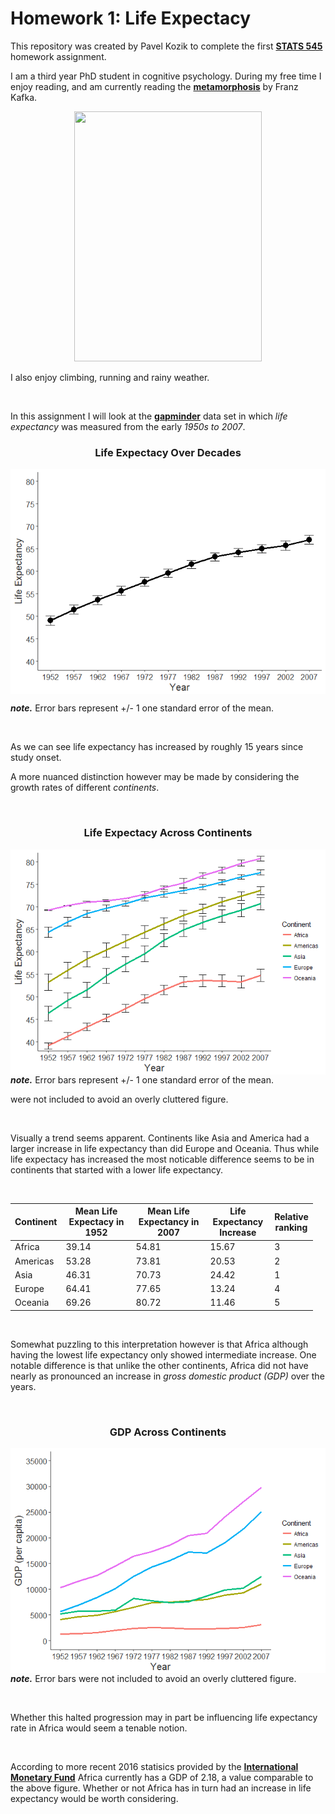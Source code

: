 Homework 1: Life Expectacy
================

This repository was created by Pavel Kozik to complete the first [**STATS 545**](https://www.rstudio.com/wp-content/uploads/2015/02/rmarkdown-cheatsheet.pdf) homework assignment.

I am a third year PhD student in cognitive psychology. During my free time I enjoy reading, and am currently reading the [**metamorphosis**](https://www.goodreads.com/book/show/485894.The_Metamorphosis) by Franz Kafka.

<p align="center">
<img src="https://qph.ec.quoracdn.net/main-qimg-007fed4d54b8cf5b497fef6f9e8a16d5-c", height="400px" width="300px">
</p>
I also enjoy climbing, running and rainy weather.

 

In this assignment I will look at the [**gapminder**](https://cran.r-project.org/web/packages/gapminder/index.html) data set in which *life expectancy* was measured from the early *1950s to 2007*.

<center>
<h3>
Life Expectacy Over Decades
</h3>
</center>
<img src="hw01_gapminder_files/figure-markdown_github-ascii_identifiers/unnamed-chunk-1-1.png" style="display: block; margin: auto;" />

<b><i>note.</b></i> Error bars represent +/- 1 one standard error of the mean.

   

As we can see life expectancy has increased by roughly 15 years since study onset.

A more nuanced distinction however may be made by considering the growth rates of different *continents*.

 

<center>
<h3>
Life Expectacy Across Continents
</h3>
</center>
<img src="hw01_gapminder_files/figure-markdown_github-ascii_identifiers/unnamed-chunk-2-1.png" style="display: block; margin: auto;" /> <b><i>note.</b></i> Error bars represent +/- 1 one standard error of the mean.

were not included to avoid an overly cluttered figure.

   

Visually a trend seems apparent. Continents like Asia and America had a larger increase in life expectancy than did Europe and Oceania. Thus while life expectacy has increased the most noticable difference seems to be in continents that started with a lower life expectancy.

 

<table style="width:96%;">
<colgroup>
<col width="6%" />
<col width="29%" />
<col width="30%" />
<col width="23%" />
<col width="5%" />
</colgroup>
<thead>
<tr class="header">
<th><strong>Continent</strong></th>
<th><strong>Mean Life Expectacy in 1952</strong></th>
<th><strong>Mean Life Expectancy in 2007 </strong></th>
<th><strong>Life Expectancy Increase</strong></th>
<th><strong>Relative ranking</strong></th>
</tr>
</thead>
<tbody>
<tr class="odd">
<td>Africa</td>
<td>39.14</td>
<td>54.81</td>
<td>15.67</td>
<td>3</td>
</tr>
<tr class="even">
<td>Americas</td>
<td>53.28</td>
<td>73.81</td>
<td>20.53</td>
<td>2</td>
</tr>
<tr class="odd">
<td>Asia</td>
<td>46.31</td>
<td>70.73</td>
<td>24.42</td>
<td>1</td>
</tr>
<tr class="even">
<td>Europe</td>
<td>64.41</td>
<td>77.65</td>
<td>13.24</td>
<td>4</td>
</tr>
<tr class="odd">
<td>Oceania</td>
<td>69.26</td>
<td>80.72</td>
<td>11.46</td>
<td>5</td>
</tr>
</tbody>
</table>

   

Somewhat puzzling to this interpretation however is that Africa although having the lowest life expectancy only showed intermediate increase. One notable difference is that unlike the other continents, Africa did not have nearly as pronounced an increase in *gross domestic product (GDP)* over the years.

 

<center>
<h3>
GDP Across Continents
</h3>
</center>
<img src="hw01_gapminder_files/figure-markdown_github-ascii_identifiers/unnamed-chunk-3-1.png" style="display: block; margin: auto;" /> <b><i>note.</b></i> Error bars were not included to avoid an overly cluttered figure.

   

Whether this halted progression may in part be influencing life expectancy rate in Africa would seem a tenable notion.

 

According to more recent 2016 statisics provided by the [**International Monetary Fund**](http://www.imf.org/external/datamapper/NGDPD@WEO/OEMDC/ADVEC/WEOWORLD/AFQ) Africa currently has a GDP of 2.18, a value comparable to the above figure. Whether or not Africa has in turn had an increase in life expectancy would be worth considering.
